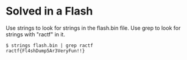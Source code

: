 # Solved in a Flash
Use strings to look for strings in the flash.bin file. Use grep to look for strings with "ractf" in it.
```console
$ strings flash.bin | grep ractf
ractf{Fl4shDump5Ar3VeryFun!!}
```
